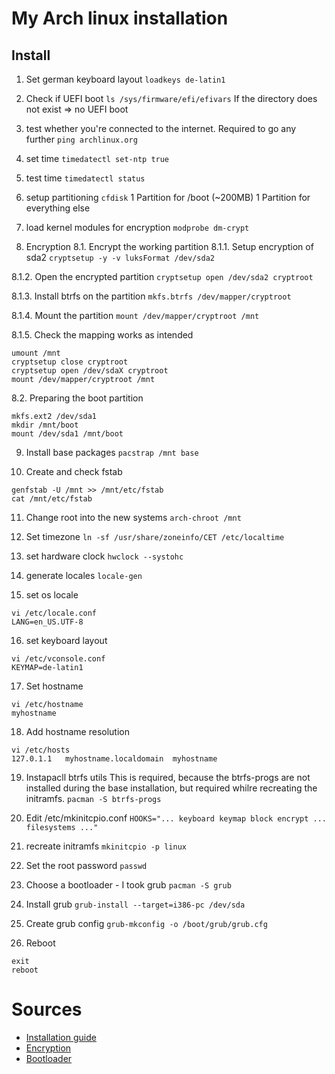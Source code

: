 # My Arch linux installation
## Install
1. Set german keyboard layout
```loadkeys de-latin1```

2. Check if UEFI boot
```ls /sys/firmware/efi/efivars```
If the directory does not exist => no UEFI boot

3. test whether you're connected to the internet. Required to go any further
```ping archlinux.org```


4. set time
```timedatectl set-ntp true```

5. test time
```timedatectl status```

6. setup partitioning
```cfdisk```
1 Partition for /boot (~200MB)
1 Partition for everything else

7. load kernel modules for encryption
```modprobe dm-crypt```

8. Encryption
8.1. Encrypt the working partition
8.1.1. Setup encryption of sda2
```cryptsetup -y -v luksFormat /dev/sda2```

8.1.2. Open the encrypted partition
```cryptsetup open /dev/sda2 cryptroot```

8.1.3. Install btrfs on the partition
```mkfs.btrfs /dev/mapper/cryptroot```

8.1.4. Mount the partition
```mount /dev/mapper/cryptroot /mnt```

8.1.5. Check the mapping works as intended
```
umount /mnt
cryptsetup close cryptroot
cryptsetup open /dev/sdaX cryptroot
mount /dev/mapper/cryptroot /mnt
```


8.2. Preparing the boot partition
```
mkfs.ext2 /dev/sda1
mkdir /mnt/boot
mount /dev/sda1 /mnt/boot
```

9. Install base packages
```pacstrap /mnt base```

10. Create and check fstab
```
genfstab -U /mnt >> /mnt/etc/fstab
cat /mnt/etc/fstab
```

11. Change root into the new systems
```arch-chroot /mnt```

12. Set timezone
```ln -sf /usr/share/zoneinfo/CET /etc/localtime```

13. set hardware clock
```hwclock --systohc```

14. generate locales
```locale-gen```

15. set os locale
```
vi /etc/locale.conf
LANG=en_US.UTF-8
```

16. set keyboard layout
```
vi /etc/vconsole.conf
KEYMAP=de-latin1
```

17. Set hostname
```
vi /etc/hostname
myhostname
```

18. Add hostname resolution
```
vi /etc/hosts
127.0.1.1	myhostname.localdomain	myhostname
```

19. Instapacll btrfs utils
This is required, because the btrfs-progs are not installed during the base installation,
but required whilre recreating the initramfs.
```pacman -S btrfs-progs```

20. Edit /etc/mkinitcpio.conf
```HOOKS="... keyboard keymap block encrypt ... filesystems ..."```

21. recreate initramfs
```mkinitcpio -p linux```

22. Set the root password
```passwd```

23. Choose a bootloader - I took grub
```pacman -S grub```

24. Install grub
```grub-install --target=i386-pc /dev/sda```

25. Create grub config
```grub-mkconfig -o /boot/grub/grub.cfg```

25. Reboot
```
exit
reboot
```

# Sources
* [Installation guide](https://wiki.archlinux.org/index.php/installation_guide)
* [Encryption](https://wiki.archlinux.org/index.php/dm-crypt/Encrypting_an_entire_system#Simple_partition_layout_with_LUKS)
* [Bootloader](https://wiki.archlinux.org/index.php/Category:Boot_loaders)
